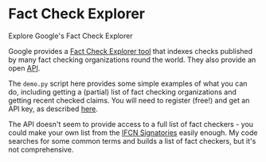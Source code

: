 # Fact Check Explorer

Explore Google's Fact Check Explorer

Google provides a [Fact Check Explorer tool](https://toolbox.google.com/factcheck/explorer) that indexes checks published by many fact checking organizations round the world. They also provide an open [API](https://developers.google.com/fact-check/tools/api/).

The `demo.py` script here provides some simple examples of what you can do, including getting a (partial) list of fact checking organizations and getting recent checked claims. You will need to register (free!) and get an API key, as described [here](https://support.google.com/googleapi/answer/6158862).

The API doesn't seem to provide access to a full list of fact checkers - you could make your own list from the [IFCN Signatories](https://ifcncodeofprinciples.poynter.org/signatories) easily enough. My code searches for some common terms and builds a list of fact checkers, but it's not comprehensive.
